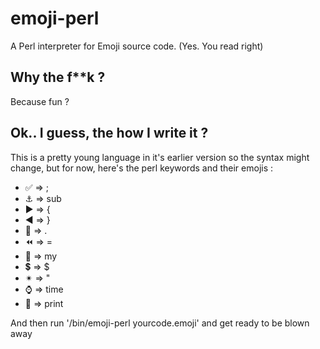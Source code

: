 # emoji-perl
A Perl interpreter for Emoji source code. (Yes. You read right)

## Why the f**k ? 

Because fun ?

## Ok.. I guess, the how I write it ?

This is a pretty young language in it's earlier version so the syntax might change, but for now, here's the perl keywords and their
emojis :

- ✅ => ;
- ⚓ => sub
- ▶ => {
- ◀ => }
- 🔹 => .
- ⏪ => =
- 📌 => my
- 💲 => $
- ✴ => "
- ⌚ => time
- 📠 => print

And then run '/bin/emoji-perl yourcode.emoji' and get ready to be blown away
